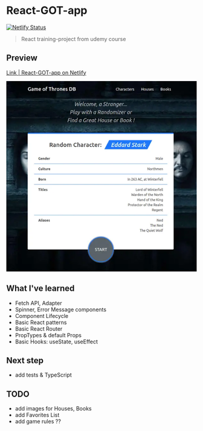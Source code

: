 # React-GOT-app

[![Netlify Status](https://api.netlify.com/api/v1/badges/c266eafc-4be2-47f9-9a79-cec0783a09b0/deploy-status)](https://app.netlify.com/sites/filgeary-react-got-app/deploys)

> React training-project from udemy course

## Preview

[Link | React-GOT-app on Netlify](https://filgeary-react-got-app.netlify.app/)

![preview-image](./preview.webp)

## What I've learned

- Fetch API, Adapter
- Spinner, Error Message components
- Component Lifecycle
- Basic React patterns
- Basic React Router
- PropTypes & default Props
- Basic Hooks: useState, useEffect

## Next step

- add tests & TypeScript

## TODO

- add images for Houses, Books
- add Favorites List
- add game rules ??
